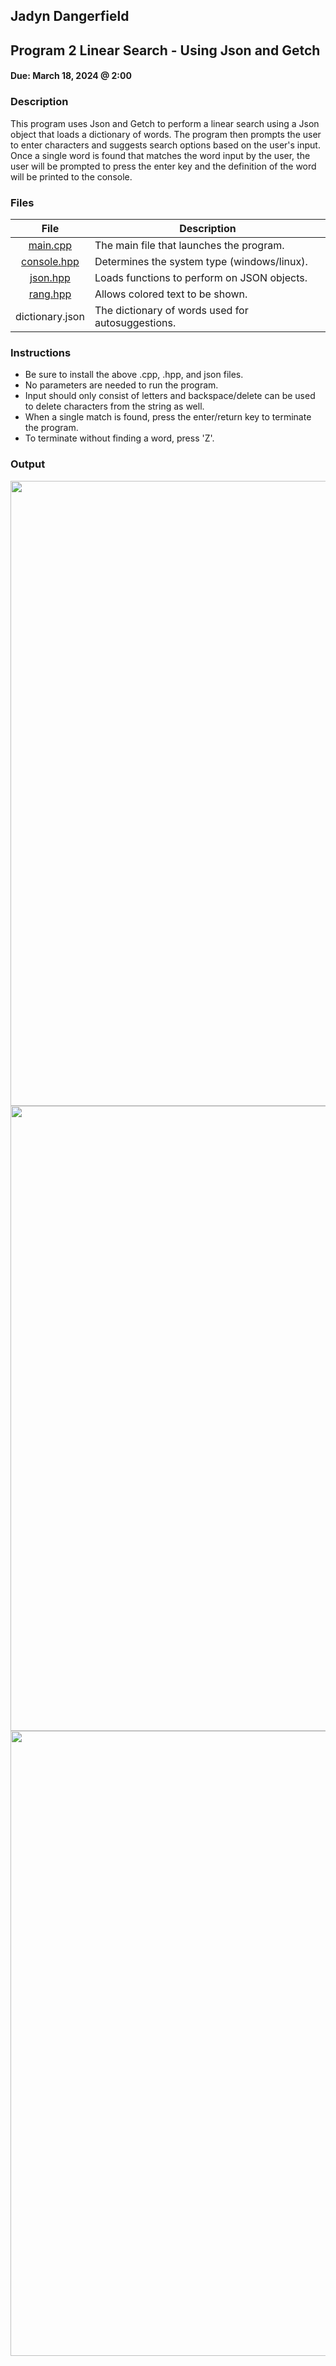 ## Jadyn Dangerfield
## Program 2 Linear Search - Using Json and Getch  

#### Due: March 18, 2024 @ 2:00

### Description
This program uses Json and Getch to perform a linear search using a Json object that loads a dictionary of words. The program then prompts the user to enter characters and suggests search options based on the user's input. Once a single word is found that matches the word input by the user, the user will be prompted to press the enter key and the definition of the word will be printed to the console.

### Files

|   File  | Description                          |
| :---: | -------------------------------------- |
|  [main.cpp](Assignments/P02/main.cpp)  | The main file that launches the program. |
|  [console.hpp](/Assignments/P02/console.hpp)  | Determines the system type (windows/linux). |
|  [json.hpp](/Assignments/P02/json.hpp)  | Loads functions to perform on JSON objects. |
|  [rang.hpp](/Assignments/P02/rang.hpp)  | Allows colored text to be shown. |
|  dictionary.json  | The dictionary of words used for autosuggestions. |

### Instructions
- Be sure to install the above .cpp, .hpp, and json files.
- No parameters are needed to run the program. 
- Input should only consist of letters and backspace/delete can be used to delete characters from the string as well.
- When a single match is found, press the enter/return key to terminate the program.
- To terminate without finding a word, press 'Z'.

### Output
<img src= 'https://github.com/jay-d515/3013-Algorithms/assets/156955919/5c82ea16-10fa-4c86-b196-6e20cf3dc6e3' width='1000'>
<img src= 'https://github.com/jay-d515/3013-Algorithms/assets/156955919/3f1d5b67-b8dc-43c6-b792-60b17064c5b3' width='1000'>
<img src= 'https://github.com/jay-d515/3013-Algorithms/assets/156955919/abf9dcb3-38ce-4a3e-8138-7d173007e87d' width='1000'>
